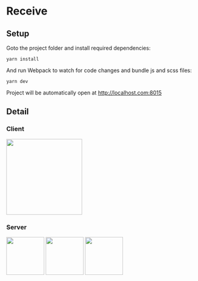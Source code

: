 # Receive

## Setup

Goto the project folder and install required dependencies:

```
yarn install
```

And run Webpack to watch for code changes and bundle js and scss files:

```
yarn dev
```

Project will be automatically open at http://localhost.com:8015

<!-- For production build:

```
yarn run build
``` -->

## Detail

### Client
<img src="https://hackernoon.com/hn-images/1*VeM-5lsAtrrJ4jXH96h5kg.png" width="200">


### Server
<img src="https://upload.wikimedia.org/wikipedia/commons/d/d9/Node.js_logo.svg" height="100">
<img src="https://media.vlpt.us/images/hanblueblue/post/b18a8bbd-1589-4bef-9c20-d45bcb0bdf75/MongoDB-Logo.wine.png" height="100">
<img src="https://media.vlpt.us/images/modolee/post/bfede970-614d-45ca-a9ff-00c9c9821569/MySQL-Logo.wine.png" height="100">

